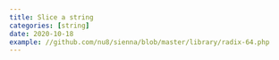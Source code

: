 ```yaml
---
title: Slice a string
categories: [string]
date: 2020-10-18
example: //github.com/nu8/sienna/blob/master/library/radix-64.php
---
```

